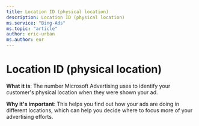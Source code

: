 ```yaml
---
title: Location ID (physical location)
description: Location ID (physical location)
ms.service: "Bing-Ads"
ms.topic: "article"
author: eric-urban
ms.author: eur
---
```


# Location ID (physical location)

**What it is**: The number Microsoft Advertising uses to identify your customer's physical location when they were shown your ad.

**Why it's important**: This helps you find out how your ads are doing in different locations, which can help you decide where to focus more of your advertising efforts.


